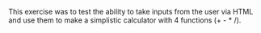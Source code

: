 This exercise was to test the ability to take inputs from the user via HTML and use them to make a simplistic calculator with 4 functions (+ - * /).